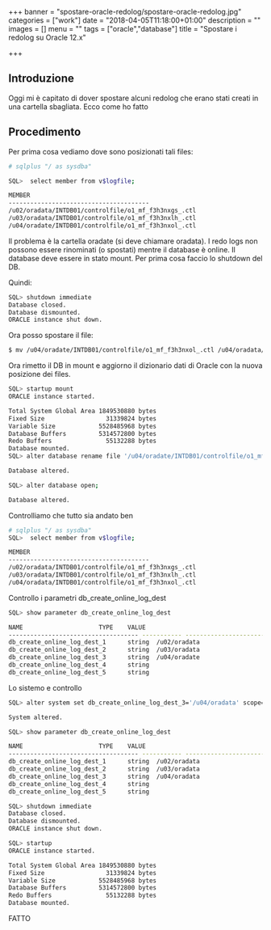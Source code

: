 +++
banner = "spostare-oracle-redolog/spostare-oracle-redolog.jpg"
categories = ["work"]
date = "2018-04-05T11:18:00+01:00"
description = ""
images = []
menu = ""
tags = ["oracle","database"]
title = "Spostare i redolog su Oracle 12.x"

+++

## Introduzione

Oggi mi è capitato di dover spostare alcuni redolog che erano stati creati in una cartella sbagliata.
Ecco come ho fatto

<!--more-->

## Procedimento

Per prima cosa vediamo dove sono posizionati tali files:

```bash
# sqlplus "/ as sysdba"

SQL>  select member from v$logfile;

MEMBER
---------------------------------------
/u02/oradata/INTDB01/controlfile/o1_mf_f3h3nxgs_.ctl
/u03/oradata/INTDB01/controlfile/o1_mf_f3h3nxlh_.ctl
/u04/oradate/INTDB01/controlfile/o1_mf_f3h3nxol_.ctl
```

Il problema è la cartella oradate (si deve chiamare oradata).
I redo logs non possono essere rinominati (o spostati) mentre il database è online.
Il database deve essere in stato mount.
Per prima cosa faccio lo shutdown del DB.

Quindi:

```bash
SQL> shutdown immediate
Database closed.
Database dismounted.
ORACLE instance shut down.
```

Ora posso spostare il file:

```bash
$ mv /u04/oradate/INTDB01/controlfile/o1_mf_f3h3nxol_.ctl /u04/oradata/INTDB01/controlfile/
```

Ora rimetto il DB in mount e aggiorno il dizionario dati di Oracle con la nuova posizione dei files.

```bash
SQL> startup mount
ORACLE instance started.

Total System Global Area 1849530880 bytes
Fixed Size                 31339824 bytes
Variable Size            5528485968 bytes
Database Buffers         5314572800 bytes
Redo Buffers               55132288 bytes
Database mounted.
SQL> alter database rename file '/u04/oradate/INTDB01/controlfile/o1_mf_f3h3nxol_.ctl' to '/u04/oradata/INTDB01/controlfile/o1_mf_f3h3nxol_.ctl';

Database altered.

SQL> alter database open;

Database altered.
```

Controlliamo che tutto sia andato ben

```bash
# sqlplus "/ as sysdba"
SQL>  select member from v$logfile;

MEMBER
---------------------------------------
/u02/oradata/INTDB01/controlfile/o1_mf_f3h3nxgs_.ctl
/u03/oradata/INTDB01/controlfile/o1_mf_f3h3nxlh_.ctl
/u04/oradata/INTDB01/controlfile/o1_mf_f3h3nxol_.ctl
```

Controllo i parametri db_create_online_log_dest


```bash
SQL> show parameter db_create_online_log_dest

NAME				     TYPE	 VALUE
------------------------------------ ----------- ------------------------------
db_create_online_log_dest_1	     string	 /u02/oradata
db_create_online_log_dest_2	     string	 /u03/oradata
db_create_online_log_dest_3	     string	 /u04/oradate
db_create_online_log_dest_4	     string
db_create_online_log_dest_5	     string
```

Lo sistemo e controllo

```bash
SQL> alter system set db_create_online_log_dest_3='/u04/oradata' scope=spfile;

System altered.

SQL> show parameter db_create_online_log_dest

NAME				     TYPE	 VALUE
------------------------------------ ----------- ------------------------------
db_create_online_log_dest_1	     string	 /u02/oradata
db_create_online_log_dest_2	     string	 /u03/oradata
db_create_online_log_dest_3	     string	 /u04/oradata
db_create_online_log_dest_4	     string
db_create_online_log_dest_5	     string

SQL> shutdown immediate
Database closed.
Database dismounted.
ORACLE instance shut down.

SQL> startup
ORACLE instance started.

Total System Global Area 1849530880 bytes
Fixed Size                 31339824 bytes
Variable Size            5528485968 bytes
Database Buffers         5314572800 bytes
Redo Buffers               55132288 bytes
Database mounted.
```


FATTO
